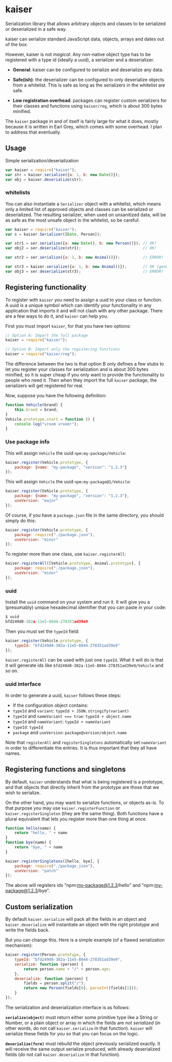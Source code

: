 
kaiser
======

Serialization library that allows arbitrary objects and classes to be
serialized or deserialized in a safe way.

kaiser can serialize standard JavaScript data, objects, arrays and
dates out of the box.

However, kaiser is not *magical*. Any non-native object type has to be
registered with a type id (ideally a uuid), a serializer and a
deserializer.

* **General**: kaiser can be configured to serialize and deserialize
  any data.

* **Safe(ish)**: the deserializer can be configured to only
  deserialize objects from a whitelist. This is safe as long as the
  serializers in the whitelist are safe.

* **Low registration overhead**: packages can register custom
  serializers for their classes and functions using `kaiser/reg`,
  which is about 300 bytes minified.

The `kaiser` package in and of itself is fairly large for what it
does, mostly because it is written in Earl Grey, which comes with some
overhead. I plan to address that eventually.


Usage
-----

Simple serialization/deserialization

```javascript
var kaiser = require("kaiser");
var str = kaiser.serialize({a: 1, b: new Date()});
var obj = kaiser.deserialize(str);
```

### whitelists

You can also instantiate a `Serializer` object with a whitelist, which
means only a limited list of approved objects and classes can be
serialized or deserialized. The resulting serializer, when used on
unsanitized data, will be as safe as the most unsafe object in the
whitelist, so be careful:

```javascript
var kaiser = require("kaiser");
var s = kaiser.Serializer([Date, Person]);

var str1 = ser.serialize({a: new Date(), b: new Person()}); // OK!
var obj2 = ser.deserialize(str1);                           // OK!

var str2 = ser.serialize({a: 1, b: new Animal()});          // ERROR!

var str3 = kaiser.serialize({a: 1, b: new Animal()});       // OK (generic serializer)
var obj3 = ser.deserialize(str3);                           // ERROR!
```


Registering functionality
-------------------------

To register with `kaiser` you need to assign a uuid to your class or
function. A uuid is a unique symbol which can identify your
functionality in any application that imports it and will not clash
with any other package. There are a few ways to do it, and `kaiser`
can help you.

First you must import `kaiser`, for that you have two options:

```javascript
// Option A: Import the full package
kaiser = require("kaiser");

// Option B: Import only the registering functions
kaiser = require("kaiser/reg");
```

The difference between the two is that option B only defines a few
stubs to let you register your classes for serialization and is about
300 bytes minified, so it is super cheap if you only want to provide
the functionality to people who need it. Then when they import the
full `kaiser` package, the serializers will get registered for real.

Now, suppose you have the following definition:

```javascript
function Vehicle(brand) {
    this.brand = brand;
}
Vehicle.prototype.start = function () {
    console.log("vroom vroom!");
}
```


### Use package info

This will assign `Vehicle` the uuid `npm:my-package/Vehicle`:

```javascript
kaiser.register(Vehicle.prototype, {
    package: {name: "my-package", "version": "1.2.3"}
});
```

This will assign `Vehicle` the uuid `npm:my-package@1/Vehicle`:

```javascript
kaiser.register(Vehicle.prototype, {
    package: {name: "my-package", "version": "1.2.3"},
    useVersion: "major"
});
```

Of course, if you have a `package.json` file in the same directory,
you should simply do this:

```javascript
kaiser.register(Vehicle.prototype, {
    package: require("./package.json"),
    useVersion: "minor"
});
```

To register more than one class, use `kaiser.registerAll`:

```javascript
kaiser.registerAll([Vehicle.prototype, Animal.prototype], {
    package: require("./package.json"),
    useVersion: "minor"
});
```

### uuid

Install the `uuid` command on your system and run it. It will give you
a (presumably) unique hexadecimal identifier that you can paste in
your code:

```javascript
$ uuid
bfd249d8-302a-11e5-8044-278351ad39e9
```

Then you must set the `typeId` field:

```javascript
kaiser.register(Vehicle.prototype, {
    typeId: "bfd249d8-302a-11e5-8044-278351ad39e9"
});
```

`kaiser.registerAll` can be used with just one `typeId`. What it will
do is that it will generate ids like
`bfd249d8-302a-11e5-8044-278351ad39e9/Vehicle` and so on.


### uuid interface

In order to generate a uuid, `kaiser` follows these steps:

* If the configuration object contains:
* `typeId` and `variant`: `typeId + JSON.stringify(variant)`
* `typeId` and `nameVariant === true`: `typeId + object.name`
* `typeId` and `nameVariant`: `typeId + nameVariant`
* `typeId`: `typeId`
* `package` and `useVersion`: `package@version/object.name`

Note that `registerAll` and `registerSingletons` automatically set
`nameVariant` in order to differentiate the entries. It is thus
important that they all have names.


Registering functions and singletons
------------------------------------

By default, `kaiser` understands that what is being registered is a
prototype, and that objects that directly inherit from the prototype
are those that we wish to serialize.

On the other hand, you may want to serialize functions, or objects
as-is. To that purpose you may use `kaiser.registerFunction` or
`kaiser.registerSingleton` (they are the same thing). Both functions
have a plural equivalent that lets you register more than one thing at
once.

```javascript
function hello(name) {
    return "hello, " + name
}
function bye(name) {
    return "bye, " + name
}

kaiser.registerSingletons([hello, bye], {
    package: require("./package.json"),
    useVersion: "patch"
});
```

The above will registers ids "npm:my-package@1.2.3/hello" and
"npm:my-package@1.2.3/bye".


Custom serialization
--------------------

By default `kaiser.serialize` will pack all the fields in an object
and `kaiser.deserialize` will instantiate an object with the right
prototype and write the fields back.

But you can change this. Here is a simple example (of a flawed
serialization mechanism):

```javascript
kaiser.register(Person.prototype, {
    typeId: "bfd249d8-302a-11e5-8044-278351ad39e9",
    serialize: function (person) {
        return person.name + "/" + person.age;
    },
    deserialize: function (person) {
        fields = person.split("/");
        return new Person(fields[0], parseInt(fields[1]));
    }
});
```

The serialization and deserialization interface is as follows:

**`serialize(object)`** must return either some primitive type like a
String or Number, or a plain object or array in which the fields are
*not serialized* (in other words, do not call `kaiser.serialize` in
that function). `kaiser` will serialize these fields for you so that
you can focus on the logic.

**`deserialize(form)`** must rebuild the object previously serialized
exactly. It will receive the same output serialize produced, with
already deserialized fields (do not call `kaiser.deserialize` in that
function).

